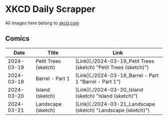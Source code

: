 # XKCD Daily Scrapper

All images here belong to [xkcd.com](https://xkcd.com "xkcd.com")

## Comics

| Date | Title | Link |
| ---- | ----- | ---- |
| 2024-03-19 | Petit Trees (sketch) | [Link](./2024-03-19_Petit Trees (sketch) "Petit Trees (sketch)") |
| 2024-03-18 | Barrel - Part 1 | [Link](./2024-03-18_Barrel - Part 1 "Barrel - Part 1") |
| 2024-03-20 | Island (sketch) | [Link](./2024-03-20_Island (sketch) "Island (sketch)") |
| 2024-03-21 | Landscape (sketch) | [Link](./2024-03-21_Landscape (sketch) "Landscape (sketch)") |